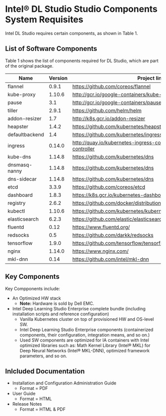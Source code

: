 # Intel® DL Studio Studio Components System Requisites
Intel DL Studio requires certain components, as shown in Table 1.

## List of Software Components

Table 1 shows the list of components required for DL Studio, which are part of the original package. 


Name | Version | Project link
--- | --- | --- 
flannel | 0.9.1 | https://github.com/coreos/flannel
kube-proxy | 1.10.6 | http://gcr.io/google-containers/kube-proxy-amd64
pause | 3.1 | http://gcr.io/google-containers/pause-amd64
tiller | 2.9.1 | https://github.com/helm/helm
addon-resizer | 1.7 | http://k8s.gcr.io/addon-resizer 
heapster | 1.4.2 | https://github.com/kubernetes/heapster
defaultbackend | 1.4 | https://github.com/kubernetes/ingress-nginx
ingress | 0.14.0 | http://quay.io/kubernetes-ingress-controller/nginx-ingress-controller
kube-dns | 1.14.8 | https://github.com/kubernetes/dns 
dnsmasq-nanny | 1.14.8 | https://github.com/kubernetes/dns
dns-sidecar | 1.14.8 | https://github.com/kubernetes/dns
etcd | 3.3.9 | https://github.com/coreos/etcd
dashboard | 1.8.3 | https://k8s.gcr.io/kubernetes-dashboard-amd64 
registry | 2.6.2 | https://github.com/docker/distribution
kubectl | 1.10.6 | https://github.com/kubernetes/kubernetes/tree/master/pkg/kubectl
elasticsearch | 6.2.3 | https://github.com/elastic/elasticsearch
fluentd | 0.12 | https://www.fluentd.org/
redsocks | 0.5 | https://github.com/darkk/redsocks
tensorflow | 1.9.0 | https://github.com/tensorflow/tensorflow
nginx | 1.14.0 | https://www.nginx.com/
mkl-dnn | 0.14 | https://github.com/intel/mkl-dnn


## Key Components
Key Compponents include: 
* An Optimized HW stack
  * **Note:** Hardware is sold by Dell EMC.
* Intel Deep Learning Studio Enterprise complete bundle (including installation scripts and reference configuration)
  * Vanilla Kubernetes cluster on top of provisioned HW and OS-level SW. 
  * Intel Deep Learning Studio Enterprise components (containerized components, their configuration, integration means, and so  on.)
  * Used SW components are optimized for IA containers with Intel optimized libraries such as: Math Kernel Library (Intel® MKL) for Deep Neural Networks (Intel® MKL-DNN), optimized framework parameters, and so on.

## Inlcluded Documentation
* Installation and Configuration Administration Guide 
  * Format = PDF
* User Guide
  * Format = HTML
* Release Notes
  * Format = HTML & PDF
